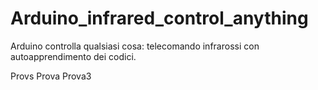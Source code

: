 # Arduino_infrared_control_anything
Arduino controlla qualsiasi cosa: telecomando infrarossi con autoapprendimento dei codici.

Provs
Prova
Prova3
